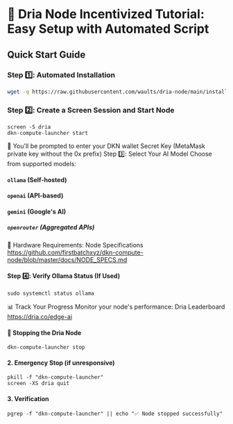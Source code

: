 # 🚀 Dria Node Incentivized Tutorial: Easy Setup with Automated Script

## Quick Start Guide

### Step 1️⃣: Automated Installation
````bash
wget -q https://raw.githubusercontent.com/waults/dria-node/main/install.sh && chmod +x install.sh && ./install.sh
````
### Step 2️⃣: Create a Screen Session and Start Node
````
screen -S dria
dkn-compute-launcher start
````
🔹 You'll be prompted to enter your DKN wallet Secret Key (MetaMask private key without the 0x prefix)
Step 3️⃣: Select Your AI Model
Choose from supported models:

#### `ollama` (Self-hosted)

#### `openai` (API-based)

#### `gemini` (Google's AI)

##### `openrouter` (Aggregated APIs)

📌 Hardware Requirements:
Node Specifications
https://github.com/firstbatchxyz/dkn-compute-node/blob/master/docs/NODE_SPECS.md

#### Step 4️⃣: Verify Ollama Status (If Used)
````
sudo systemctl status ollama
````
📊 Track Your Progress
Monitor your node's performance:
Dria Leaderboard
https://dria.co/edge-ai

#### 🛑 Stopping the Dria Node
````
dkn-compute-launcher stop
````
#### 2. Emergency Stop (if unresponsive)
````
pkill -f "dkn-compute-launcher"
screen -XS dria quit
````
#### 3. Verification
````
pgrep -f "dkn-compute-launcher" || echo "✅ Node stopped successfully"
````
